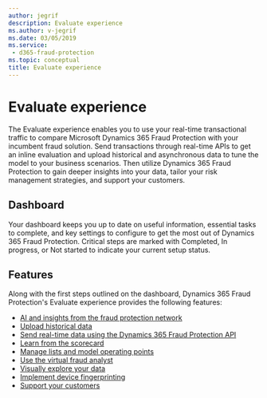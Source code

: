 ```yaml
---
author: jegrif
description: Evaluate experience
ms.author: v-jegrif
ms.date: 03/05/2019
ms.service:
 - d365-fraud-protection
ms.topic: conceptual
title: Evaluate experience
---
```



# Evaluate experience

The Evaluate experience enables you to use your real-time transactional traffic to compare Microsoft Dynamics 365 Fraud Protection with your incumbent fraud solution. Send transactions through real-time APIs to get an inline evaluation and upload historical and asynchronous data to tune the model to your business scenarios. Then utilize Dynamics 365 Fraud Protection to gain deeper insights into your data, tailor your risk management strategies, and support your customers.

## Dashboard 
Your dashboard keeps you up to date on useful information, essential tasks to complete, and key settings to configure to get the most out of Dynamics 365 Fraud Protection. Critical steps are marked with Completed, In progress, or Not started to indicate your current setup status.

## Features 
Along with the first steps outlined on the dashboard, Dynamics 365 Fraud Protection's Evaluate experience provides the following features: 

- [AI and insights from the fraud protection network](fraud-protection-network.md)
- [Upload historical data](data-upload.md)
- [Send real-time data using the Dynamics 365 Fraud Protection API](send-real-time-api.md)
- [Learn from the scorecard](scorecard.md)
- [Manage lists and model operating points](lists-model-operating-points.md)
- [Use the virtual fraud analyst](virtual-fraud-analyst.md)
- [Visually explore your data](graph-explorer.md)
- [Implement device fingerprinting](device-fingerprinting.md)
- [Support your customers](risk-support.md)
